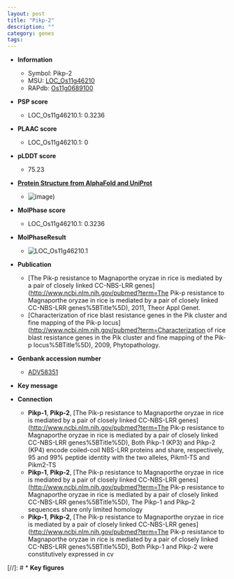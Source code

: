 ```yaml
---
layout: post
title: "Pikp-2"
description: ""
category: genes
tags: 
---
```


* **Information**  
    + Symbol: Pikp-2  
    + MSU: [LOC_Os11g46210](http://rice.plantbiology.msu.edu/cgi-bin/ORF_infopage.cgi?orf=LOC_Os11g46210)  
    + RAPdb: [Os11g0689100](http://rapdb.dna.affrc.go.jp/viewer/gbrowse_details/irgsp1?name=Os11g0689100)  

* **PSP score**  
    + LOC_Os11g46210.1: 0.3236 

* **PLAAC score**  
    + LOC_Os11g46210.1: 0 

* **pLDDT score**
    + 75.23

* **[Protein Structure from AlphaFold and UniProt](https://www.uniprot.org/uniprotkb/Q2QZF1/entry#structure)**
    + ![image](https://ricepsp.github.io/images/Q2/AF-Q2QZF1-F1.png))

* **MolPhase score**
    + LOC_Os11g46210.1: 0.3236

* **MolPhaseResult**
    + ![LOC_Os11g46210.1](https://ricepsp.github.io/pictures/LOC_Os11g/LOC_Os11g46210.1.png)

* **Publication**  
    + [The Pik-p resistance to Magnaporthe oryzae in rice is mediated by a pair of closely linked CC-NBS-LRR genes](http://www.ncbi.nlm.nih.gov/pubmed?term=The Pik-p resistance to Magnaporthe oryzae in rice is mediated by a pair of closely linked CC-NBS-LRR genes%5BTitle%5D), 2011, Theor Appl Genet.
    + [Characterization of rice blast resistance genes in the Pik cluster and fine mapping of the Pik-p locus](http://www.ncbi.nlm.nih.gov/pubmed?term=Characterization of rice blast resistance genes in the Pik cluster and fine mapping of the Pik-p locus%5BTitle%5D), 2009, Phytopathology.

* **Genbank accession number**  
    + [ADV58351](http://www.ncbi.nlm.nih.gov/nuccore/ADV58351)

* **Key message**  

* **Connection**  
    + __Pikp-1__, __Pikp-2__, [The Pik-p resistance to Magnaporthe oryzae in rice is mediated by a pair of closely linked CC-NBS-LRR genes](http://www.ncbi.nlm.nih.gov/pubmed?term=The Pik-p resistance to Magnaporthe oryzae in rice is mediated by a pair of closely linked CC-NBS-LRR genes%5BTitle%5D), Both Pikp-1 (KP3) and Pikp-2 (KP4) encode coiled-coil NBS-LRR proteins and share, respectively, 95 and 99% peptide identity with the two alleles, Pikm1-TS and Pikm2-TS
    + __Pikp-1__, __Pikp-2__, [The Pik-p resistance to Magnaporthe oryzae in rice is mediated by a pair of closely linked CC-NBS-LRR genes](http://www.ncbi.nlm.nih.gov/pubmed?term=The Pik-p resistance to Magnaporthe oryzae in rice is mediated by a pair of closely linked CC-NBS-LRR genes%5BTitle%5D), The Pikp-1 and Pikp-2 sequences share only limited homology
    + __Pikp-1__, __Pikp-2__, [The Pik-p resistance to Magnaporthe oryzae in rice is mediated by a pair of closely linked CC-NBS-LRR genes](http://www.ncbi.nlm.nih.gov/pubmed?term=The Pik-p resistance to Magnaporthe oryzae in rice is mediated by a pair of closely linked CC-NBS-LRR genes%5BTitle%5D), Both Pikp-1 and Pikp-2 were constitutively expressed in cv

[//]: # * **Key figures**  


